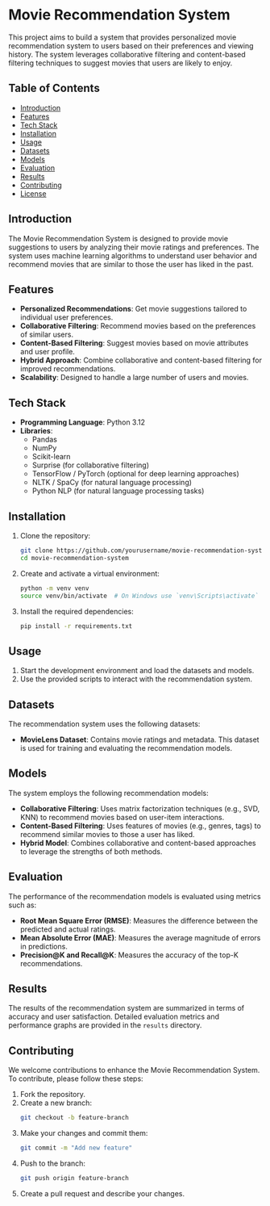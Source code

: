 # Movie Recommendation System
This project aims to build a system that provides personalized movie recommendation system to users based on their preferences and viewing history. The system leverages collaborative filtering and content-based filtering techniques to suggest movies that users are likely to enjoy.

## Table of Contents
- [Introduction](#introduction)
- [Features](#features)
- [Tech Stack](#tech-stack)
- [Installation](#installation)
- [Usage](#usage)
- [Datasets](#datasets)
- [Models](#models)
- [Evaluation](#evaluation)
- [Results](#results)
- [Contributing](#contributing)
- [License](#license)

## Introduction

The Movie Recommendation System is designed to provide movie suggestions to users by analyzing their movie ratings and preferences. The system uses machine learning algorithms to understand user behavior and recommend movies that are similar to those the user has liked in the past.

## Features

- **Personalized Recommendations**: Get movie suggestions tailored to individual user preferences.
- **Collaborative Filtering**: Recommend movies based on the preferences of similar users.
- **Content-Based Filtering**: Suggest movies based on movie attributes and user profile.
- **Hybrid Approach**: Combine collaborative and content-based filtering for improved recommendations.
- **Scalability**: Designed to handle a large number of users and movies.

## Tech Stack

- **Programming Language**: Python 3.12
- **Libraries**: 
  - Pandas
  - NumPy
  - Scikit-learn
  - Surprise (for collaborative filtering)
  - TensorFlow / PyTorch (optional for deep learning approaches)
  - NLTK / SpaCy (for natural language processing)
  - Python NLP (for natural language processing tasks)

## Installation

1. Clone the repository:
    ```bash
    git clone https://github.com/yourusername/movie-recommendation-system.git
    cd movie-recommendation-system
    ```

2. Create and activate a virtual environment:
    ```bash
    python -m venv venv
    source venv/bin/activate  # On Windows use `venv\Scripts\activate`
    ```

3. Install the required dependencies:
    ```bash
    pip install -r requirements.txt
    ```

## Usage

1. Start the development environment and load the datasets and models.
2. Use the provided scripts to interact with the recommendation system.

## Datasets

The recommendation system uses the following datasets:
- **MovieLens Dataset**: Contains movie ratings and metadata. This dataset is used for training and evaluating the recommendation models.

## Models

The system employs the following recommendation models:
- **Collaborative Filtering**: Uses matrix factorization techniques (e.g., SVD, KNN) to recommend movies based on user-item interactions.
- **Content-Based Filtering**: Uses features of movies (e.g., genres, tags) to recommend similar movies to those a user has liked.
- **Hybrid Model**: Combines collaborative and content-based approaches to leverage the strengths of both methods.

## Evaluation

The performance of the recommendation models is evaluated using metrics such as:
- **Root Mean Square Error (RMSE)**: Measures the difference between the predicted and actual ratings.
- **Mean Absolute Error (MAE)**: Measures the average magnitude of errors in predictions.
- **Precision@K and Recall@K**: Measures the accuracy of the top-K recommendations.

## Results

The results of the recommendation system are summarized in terms of accuracy and user satisfaction. Detailed evaluation metrics and performance graphs are provided in the `results` directory.

## Contributing

We welcome contributions to enhance the Movie Recommendation System. To contribute, please follow these steps:
1. Fork the repository.
2. Create a new branch:
    ```bash
    git checkout -b feature-branch
    ```
3. Make your changes and commit them:
    ```bash
    git commit -m "Add new feature"
    ```
4. Push to the branch:
    ```bash
    git push origin feature-branch
    ```
5. Create a pull request and describe your changes.
